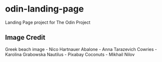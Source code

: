 # odin-landing-page
Landing Page project for The Odin Project

## Image Credit
Greek beach image - Nico Hartnauer
Abalone - Anna Tarazevich
Cowries - Karolina Grabowska
Nautilus - Pixabay
Coconuts - Mikhail Nilov